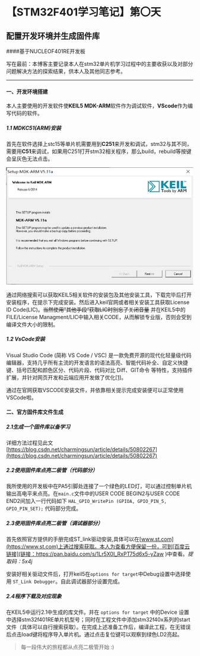 【STM32F401学习笔记】第〇天
===================
配置开发环境并生成固件库
--
####基于NUCLEOF401RE开发板

写在最前：本博客主要记录本人在stm32单片机学习过程中的主要收获以及对部分问题解决方法的探索结果，供本人及其他同志参考。

---------

#### 一、开发环境搭建
本人主要使用的开发软件使**KEIL5 MDK-ARM**软件作为调试软件，**VScode**作为编写代码的软件。

##### 1.1 MDKC51(ARM)安装

首先在软件选择上stc15等单片机需要用到**C251**来开发和调试，stm32与其不同，需要用**C51**来调试，如果用C251打开stm32相关程序，那么build，rebuild等按键会呈灰色无法点击。

![安装界面](https://github.com/Faxci-yet/Faxci-yet.github.io/blob/master/img/_2021-7-29_keil_install_1.png)

通过网络搜索可以获取KEIL5相关软件的安装包及其他安装工具，下载完毕后打开安装程序，在提示下完成安装。然后进入keil官网或者相关安装工具获取License ID Code(LIC)。~~当然使用”其他手段“获取LIC时别忘了关闭音量~~ 并在KEIL5中的FILE/License Managment/LIC中输入相关CODE，从而解锁专业版，否则会受到编译文件大小的限制。

##### 1.2 VsCode安装

Visual Studio Code (简称 VS Code / VSC) 是一款免费开源的现代化轻量级代码编辑器，支持几乎所有主流的开发语言的语法高亮、智能代码补全、自定义快捷键、括号匹配和颜色区分、代码片段、代码对比 Diff、GIT命令 等特性，支持插件扩展，并针对网页开发和云端应用开发做了优化[[1]](https://juejin.cn/post/6844903624162672648)。

通过在官网获取VSCODE安装文件，并依靠相关提示完成安装便可以正常使用VSCode啦。

#### 二、官方固件库文件生成

##### 2.1生成一个固件库以备学习

详细方法过程见此文[https://blog.csdn.net/charmingsun/article/details/50802267](https://blog.csdn.net/charmingsun/article/details/50802267)

##### 2.2使用固件库点亮二极管（代码部分）

我所使用的开发板中在PA5引脚处连接了一个绿色的LED灯，可以通过控制单片机输出高电平来点亮。在`main.c`文件中的USER CODE BEGIN2与USER CODE END2间加入一行代码如下
```HAL_GPIO_WritePin (GPIOA, GPIO_PIN_5, GPIO_PIN_SET);```
代码部分完成。

##### 2.3使用固件库点亮二极管（调试器部分）

首先依照官方提供的手册完成ST_link驱动安装,具体可以在[www.st.com](https://www.st.com)上通过搜索获取。本人为查看方便保留一份，可到[百度云链接](链接：https://pan.baidu.com/s/1Lr5X0I_RxPT75d6x5-yZaw )中查看。*提取码：5x4j*

安装好相关驱动文件后，打开keil5在`options for target`中Debug设置中选择使用 `ST_Link Debugger`。自此调试器部分设置完成。

##### 2.4程序下载及对应现象
在KEIL5中运行2.1中生成的库文件。并在 `options for target` 中的Device 设置中选择stm32f401RE单片机型号；同时在工程文件中添加stm32f40x系列的start文件（具体可以自行搜索获取）。在完成上述准备工作后，编译此工程，在无错误后点击load键将程序导入单片机。通过点击复位键可以观察到绿色LD2亮起。
>每一段伟大的旅程都从点亮二极管开始 :)


